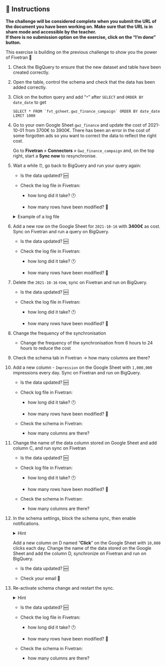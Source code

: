<div role="tabpanel" class="tab-pane active" id="exercise-instructions">

<div id="exercice-content" class="px-5 py-3">


<h2 id="instructions">🎯&nbsp;Instructions</h2>

<p><strong>The challenge will be considered complete when you submit the URL of the document you have been working on. Make sure that the URL is in share mode and accessible by the teacher.</strong><br>
<strong>If there is no submission option on the exercise, click on the “I’m done” button.</strong></p>

<p>This exercise is building on the previous challenge to show you the power of Fivetran 🚀</p>

<ol>
<li>
<p>Check the BigQuery to ensure that the new dataset and table have been created correctly.</p>
</li>
<li>
<p>Open the table, control the schema and check that the data has been added correctly.</p>
</li>
<li>
<p>Click on the button query and add “<code>*</code>” after <code>SELECT</code> and <code>ORDER BY date_date</code> to get</p>

<div class="language-sql highlighter-rouge"><div class="highlight github"><pre class="highlight github"><code><span class="k">SELECT</span> <span class="o">*</span> <span class="k">FROM</span> <span class="nv">`fvt_gsheet.gwz_finance_campaign`</span> <span class="k">ORDER</span> <span class="k">BY</span> <span class="n">date_date</span> <span class="k">LIMIT</span> <span class="mi">1000</span>
</code></pre></div>    </div>
</li>
<li>
<p>Go to your own Google Sheet <code>gwz_finance</code> and update the cost of 2021-10-01 from 3700€ to 3900€. There has been an error in the cost of some forgotten ads so you want to correct the data to reflect the right cost.</p>

<p>Go to <strong>Fivetran</strong>&nbsp;» <strong>Connectors</strong>&nbsp;» <code>Gwz_finance_campaign</code> and, on the top right, start a <strong>Sync now</strong> to resynchronise.</p>
</li>
<li>
<p>Wait a while ⏰, go back to BigQuery and run your query again:</p>

<ul>
<li>
<p>Is the data updated? 🆕</p>
</li>
<li>
<p>Check the log file in Fivetran:</p>

<ul>
<li>
<p>how long did it take? 🕐</p>
</li>
<li>
<p>how many rows have been modified? 👀</p>
</li>
</ul>
</li>
</ul>

<details>
<summary>Example of a log file</summary>

<p><img src="https://wagon-public-assets.s3.eu-west-3.amazonaws.com/04-Data-Collection/02-Introduction-To-API-And-ELT-Fivetran/02-Fivetran-Data-Flow-Update-asset-1-Untitled.png" alt=""></p>
</details>
</li>
<li>
<p>Add a new row on the Google Sheet for <code>2021-10-16</code> with <strong>3400€</strong> as cost. Sync on Fivetran and run a query on BigQuery.</p>

<ul>
<li>
<p>Is the data updated? 🆕</p>
</li>
<li>
<p>Check the log file in Fivetran:</p>

<ul>
<li>
<p>how long did it take? 🕐</p>
</li>
<li>
<p>how many rows have been modified? 👀</p>
</li>
</ul>
</li>
</ul>
</li>
<li>
<p>Delete the <code>2021-10-16</code> row, sync on Fivetran and run on BigQuery.</p>

<ul>
<li>
<p>Is the data updated? 🆕</p>
</li>
<li>
<p>Check the log file in Fivetran:</p>

<ul>
<li>
<p>how long did it take? 🕐</p>
</li>
<li>
<p>how many rows have been modified? 👀</p>
</li>
</ul>
</li>
</ul>
</li>
<li>
<p>Change the frequency of the synchronisation</p>

<ul>
<li>Change the frequency of the synchronisation from 6 hours to 24 hours to reduce the cost</li>
</ul>
</li>
<li>
<p>Check the schema tab in Fivetran → how many columns are there?</p>
</li>
<li>
<p>Add a new column - <code>Impression</code> on the Google Sheet with <code>1,000,000</code> impressions every day. Sync on Fivetran and run on BigQuery.</p>

<ul>
<li>
<p>Is the data updated? 🆕</p>
</li>
<li>
<p>Check log file in Fivetran:</p>

<ul>
<li>
<p>how long did it take? 🕐</p>
</li>
<li>
<p>how many rows have been modified? 👀</p>
</li>
</ul>
</li>
<li>
<p>Check the schema in Fivetran:</p>

<ul>
<li>how many columns are there?</li>
</ul>
</li>
</ul>
</li>
<li>
<p>Change the name of the data column stored on Google Sheet and add column C, and run sync on Fivetran</p>

<ul>
<li>
<p>Is the data updated? 🆕</p>
</li>
<li>
<p>Check log file in Fivetran:</p>

<ul>
<li>
<p>how long did it take? 🕐</p>
</li>
<li>
<p>how many rows have been modified? 👀</p>
</li>
</ul>
</li>
<li>
<p>Check the schema in Fivetran:</p>

<ul>
<li>how many columns are there?</li>
</ul>
</li>
</ul>
</li>
<li>
<p>In the schema settings, block the schema sync, then enable notifications.</p>

<details>
<summary>Hint</summary>

<p><img src="https://wagon-public-assets.s3.eu-west-3.amazonaws.com/am7fagbqpq729r3z5nv3hwlaqtil" alt=""></p>
</details>

<p>Add a new column on D named “<strong>Click</strong>” on the Google Sheet with <code>10,000</code> clicks each day. Change the name of the data stored on the Google Sheet and add the column D, synchronize on Fivetran and run on BigQuery.</p>

<ul>
<li>
<p>Is the data updated? 🆕</p>
</li>
<li>
<p>Check your email 📧</p>
</li>
</ul>
</li>
<li>
<p>Re-activate schema change and restart the sync.</p>

<details>
<summary>Hint</summary>

<p><img src="https://wagon-public-assets.s3.eu-west-3.amazonaws.com/rxzm1j3u9jph2e1eaf7eey60xaw8" alt=""></p>
</details>

<ul>
<li>
<p>Is the data updated? 🆕</p>
</li>
<li>
<p>Check the log file in Fivetran:</p>

<ul>
<li>
<p>how long did it take? 🕐</p>
</li>
<li>
<p>how many rows have been modified? 👀</p>
</li>
</ul>
</li>
<li>
<p>Check the schema in Fivetran:</p>

<ul>
<li>how many columns are there?</li>
</ul>
</li>
</ul>
</li>
</ol>



</div>
</div>